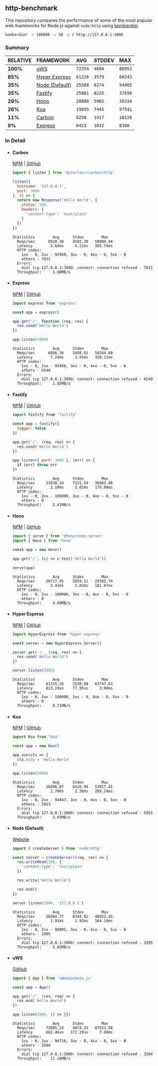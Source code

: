 ## http-benchmark

This repository compares the performance of some of the most popular web frameworks for Node.js against `node:http` using [bombardier](https://github.com/codesenberg/bombardier).

```bash
bombardier -n 100000 -c 50 -p r http://127.0.0.1:3000
```

### Summary

| RELATIVE | FRAMEWORK | AVG | STDDEV | MAX |
| :--- | :--- | :--- | :--- | :--- |
| **100%** | [uWS](#uws) | `72354` | `4694` | `80953` |
| **85%** | [Hyper Express](#hyper-express) | `61226` | `3579` | `68243` |
| **35%** | [Node (Default)](#node-default) | `25588` | `8274` | `54405` |
| **35%** | [Fastify](#fastify) | `25081` | `8225` | `37690` |
| **29%** | [Hono](#hono) | `20888` | `5902` | `30334` |
| **26%** | [Koa](#koa) | `19095` | `7445` | `57541` |
| **11%** | [Carbon](#carbon) | `8250` | `1417` | `10128` |
| **9%** | [Express](#express) | `6423` | `1032` | `8300` |


### In Detail

- #### Carbon
  [NPM](https://npmjs.com/@sinclair/carbon) | [GitHub](https://github.com/sinclairzx81/carbon)
  ```js
  import { listen } from '@sinclair/carbon/http'

  listen({
    hostname: '127.0.0.1',
    port: 3000
  }, () => {
    return new Response('Hello World', {
      status: 200,
      headers: {
        'content-type': 'text/plain'
      }
    })
  })
  ```

  ```
  Statistics        Avg      Stdev        Max
    Reqs/sec      8918.38    4501.30   58984.44
    Latency        5.60ms     4.21ms   365.74ms
    HTTP codes:
      1xx - 0, 2xx - 92969, 3xx - 0, 4xx - 0, 5xx - 0
      others - 7031
    Errors:
      dial tcp 127.0.0.1:3000: connect: connection refused - 7031
    Throughput:     1.88MB/s
  ```

- #### Express
  [NPM](https://npmjs.com/express) | [GitHub](https://github.com/expressjs/express)
  ```js
  import express from 'express'

  const app = express()

  app.get('/', function (req, res) {
    res.send('Hello World')
  })

  app.listen(3000)
  ```

  ```
  Statistics        Avg      Stdev        Max
    Reqs/sec      6896.36    3868.52   50344.80
    Latency        7.24ms     3.91ms   358.11ms
    HTTP codes:
      1xx - 0, 2xx - 93460, 3xx - 0, 4xx - 0, 5xx - 0
      others - 6540
    Errors:
      dial tcp 127.0.0.1:3000: connect: connection refused - 6540
    Throughput:     1.85MB/s
  ```

- #### Fastify
  [NPM](https://npmjs.com/fastify) | [GitHub](https://github.com/fastify/fastify)
  ```js
  import fastify from 'fastify'

  const app = fastify({
    logger: false
  })

  app.get('/', (req, res) => {
    res.send('Hello World')
  })

  app.listen({ port: 3000 }, (err) => {
    if (err) throw err
  })
  ```

  ```
  Statistics        Avg      Stdev        Max
    Reqs/sec     23838.14    7131.54   36803.86
    Latency        2.10ms     2.01ms   179.04ms
    HTTP codes:
      1xx - 0, 2xx - 100000, 3xx - 0, 4xx - 0, 5xx - 0
      others - 0
    Throughput:     5.41MB/s
  ```

- #### Hono
  [NPM](https://npmjs.com/hono) | [GitHub](https://github.com/honojs/hono)
  ```js
  import { serve } from '@hono/node-server'
  import { Hono } from 'hono'

  const app = new Hono()

  app.get('/', (c) => c.text('Hello World'))

  serve(app)
  ```

  ```
  Statistics        Avg      Stdev        Max
    Reqs/sec     20717.95    5859.11   29385.74
    Latency        2.41ms     2.02ms   181.87ms
    HTTP codes:
      1xx - 0, 2xx - 100000, 3xx - 0, 4xx - 0, 5xx - 0
      others - 0
    Throughput:     4.68MB/s
  ```

- #### Hyper Express
  [NPM](https://npmjs.com/hyper-express) | [GitHub](https://github.com/kartikk221/hyper-express)
  ```js
  import HyperExpress from 'hyper-express'

  const server = new HyperExpress.Server()

  server.get('/', (req, res) => {
    res.send('Hello World')
  })

  server.listen(3000)
  ```

  ```
  Statistics        Avg      Stdev        Max
    Reqs/sec     61335.26    3530.08   63747.63
    Latency      813.19us    77.95us     3.90ms
    HTTP codes:
      1xx - 0, 2xx - 100000, 3xx - 0, 4xx - 0, 5xx - 0
      others - 0
    Throughput:     8.71MB/s
  ```

- #### Koa
  [NPM](https://npmjs.com/koa) | [GitHub](https://github.com/koajs/koa)
  ```js
  import Koa from 'koa'

  const app = new Koa()

  app.use(ctx => {
    ctx.body = 'Hello World'
  })

  app.listen(3000)
  ```

  ```
  Statistics        Avg      Stdev        Max
    Reqs/sec     18496.07    6426.94   53817.41
    Latency        2.70ms     2.36ms   209.24ms
    HTTP codes:
      1xx - 0, 2xx - 94047, 3xx - 0, 4xx - 0, 5xx - 0
      others - 5953
    Errors:
      dial tcp 127.0.0.1:3000: connect: connection refused - 5953
    Throughput:     3.93MB/s
  ```

- #### Node (Default)
  [Website](https://nodejs.org/api/http.html)
  ```js
  import { createServer } from 'node:http'

  const server = createServer((req, res) => {
    res.writeHead(200, {
      'content-type': 'text/plain'
    })

    res.write('Hello World')

    res.end()
  })

  server.listen(3000, '127.0.0.1')
  ```

  ```
  Statistics        Avg      Stdev        Max
    Reqs/sec     26084.77    8344.92   48952.45
    Latency        1.91ms     1.92ms   164.18ms
    HTTP codes:
      1xx - 0, 2xx - 98005, 3xx - 0, 4xx - 0, 5xx - 0
      others - 1995
    Errors:
      dial tcp 127.0.0.1:3000: connect: connection refused - 1995
    Throughput:     5.85MB/s
  ```

- #### uWS
  [GitHub](https://github.com/uNetworking/uWebSockets.js)
  ```js
  import { App } from 'uWebSockets.js'

  const app = App()

  app.get('/', (res, req) => {
    res.end('Hello World')
  })

  app.listen(3000, () => {})
  ```

  ```
  Statistics        Avg      Stdev        Max
    Reqs/sec     72885.24    4874.33   87922.98
    Latency      682.46us   172.29us     7.80ms
    HTTP codes:
      1xx - 0, 2xx - 96716, 3xx - 0, 4xx - 0, 5xx - 0
      others - 3284
    Errors:
      dial tcp 127.0.0.1:3000: connect: connection refused - 3284
    Throughput:    11.16MB/s
  ```


